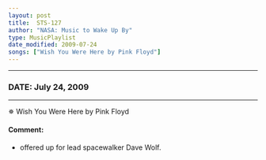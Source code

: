 ```yaml
---
layout: post
title:  STS-127
author: "NASA: Music to Wake Up By"
type: MusicPlaylist
date_modified: 2009-07-24
songs: ["Wish You Were Here by Pink Floyd"]
---
```


----
### DATE: July 24, 2009
----
✵ Wish You Were Here by Pink Floyd

#### Comment:
* offered up for lead spacewalker Dave Wolf.



<br/>
<center>
	<a target="_blank"
	   href="https://twitter.com/intent/tweet?hashtags=Space,NASA,Playlist,NASAWakeupCalls,SpaceProgram&text={{ page.author}}, '{{ page.songs.first }}' {{ page.title }}, {{ page.date | date: '%B %d, %Y' }}. {{ site.url }}{{ page.url }}&via=nasawakeupcalls"><i class="fab fa-twitter" alt="Tweet this page" style="font-size: 1.3em;"></i></a>
	&nbsp; 	<i class="fas fa-user-astronaut" style="font-size: 1.5em;"></i> &nbsp;
    <a type="amzn" search="'Wish You Were Here by Pink Floyd'" category="popular music">
    <i class="fab fa-amazon" style="font-size: 1.3em;"></i></a>
</center>
